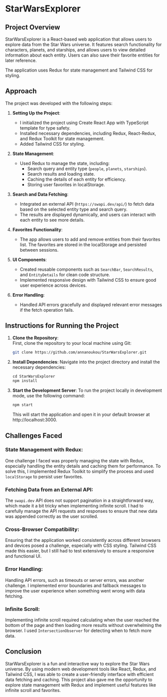 # StarWarsExplorer

## Project Overview

StarWarsExplorer is a React-based web application that allows users to explore data from the Star Wars universe. It features search functionality for characters, planets, and starships, and allows users to view detailed information about each entity. Users can also save their favorite entities for later reference.

The application uses Redux for state management and Tailwind CSS for styling.

## Approach

The project was developed with the following steps:

1. **Setting Up the Project**:  
   - I initialized the project using Create React App with TypeScript template for type safety.
   - Installed necessary dependencies, including Redux, React-Redux, and Redux Toolkit for state management.
   - Added Tailwind CSS for styling.

2. **State Management**:  
   - Used Redux to manage the state, including:
     - Search query and entity type (`people`, `planets`, `starships`).
     - Search results and loading state.
     - Caching the details of each entity for efficiency.
     - Storing user favorites in localStorage.
   
3. **Search and Data Fetching**:  
   - Integrated an external API (`https://swapi.dev/api/`) to fetch data based on the selected entity type and search query.
   - The results are displayed dynamically, and users can interact with each entity to see more details.

4. **Favorites Functionality**:  
   - The app allows users to add and remove entities from their favorites list. The favorites are stored in the localStorage and persisted between sessions.

5. **UI Components**:  
   - Created reusable components such as `SearchBar`, `SearchResults`, and `EntityDetails` for clean code structure.
   - Implemented responsive design with Tailwind CSS to ensure good user experience across devices.

6. **Error Handling**:  
   - Handled API errors gracefully and displayed relevant error messages if the fetch operation fails.

## Instructions for Running the Project

1. **Clone the Repository**:  
   First, clone the repository to your local machine using Git:

   ```bash
   git clone https://github.com/annanoukou/StarWarsExplorer.git

2. **Install Dependencies**:
   Navigate into the project directory and install the necessary dependencies:

   ```javascript
   cd StarWarsExplorer
   npm install
   ```

3. **Start the Development Server**:
   To run the project locally in development mode, use the following command:

   ```javascript
   npm start
   ```
   
   This will start the application and open it in your default browser at http://localhost:3000.

## Challenges Faced

### State Management with Redux:
One challenge I faced was properly managing the state with Redux, especially handling the entity details and caching them for performance. To solve this, I implemented Redux Toolkit to simplify the process and used `localStorage` to persist user favorites.

### Fetching Data from an External API:
The `swapi.dev` API does not support pagination in a straightforward way, which made it a bit tricky when implementing infinite scroll. I had to carefully manage the API requests and responses to ensure that new data was appended correctly as the user scrolled.

### Cross-Browser Compatibility:
Ensuring that the application worked consistently across different browsers and devices posed a challenge, especially with CSS styling. Tailwind CSS made this easier, but I still had to test extensively to ensure a responsive and functional UI.

### Error Handling:
Handling API errors, such as timeouts or server errors, was another challenge. I implemented error boundaries and fallback messages to improve the user experience when something went wrong with data fetching.

### Infinite Scroll:
Implementing infinite scroll required calculating when the user reached the bottom of the page and then loading more results without overwhelming the browser. I used `IntersectionObserver` for detecting when to fetch more data.

## Conclusion
StarWarsExplorer is a fun and interactive way to explore the Star Wars universe. By using modern web development tools like React, Redux, and Tailwind CSS, I was able to create a user-friendly interface with efficient data fetching and caching. This project also gave me the opportunity to explore state management with Redux and implement useful features like infinite scroll and favorites.

